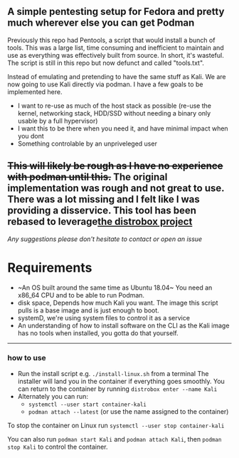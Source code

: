 ## A simple pentesting setup for Fedora and pretty much wherever else you can get Podman

Previously this repo had Pentools, a script that would install a bunch of tools. This was a large list, time consuming and inefficient to maintain and use as everything was effectively built from source. In short, it's wasteful.
The script is still in this repo but now defunct and called "tools.txt".

Instead of emulating and pretending to have the same stuff as Kali. We are now going to use Kali directly via podman.
I have a few goals to be implemented here.

-   I want to re-use as much of the host stack as possible (re-use the kernel, networking stack, HDD/SSD without needing a binary only usable by a full hypervisor)
-   I want this to be there when you need it, and have minimal impact when you dont
-   Something controlable by an unpriveleged user

~~This will likely be rough as I have no experience with podman until this.~~
The original implementation was rough and not great to use. There was a lot missing and I felt like I was providing a disservice. This tool has been rebased to leverage[the distrobox project](https://github.com/89luca89/distrobox)
---

*Any suggestions please don't hesitate to contact or open an issue*

Requirements
====================
- ~An OS built around the same time as Ubuntu 18.04~ You need an x86_64 CPU and to be able to run Podman.
- disk space, Depends how much Kali you want. The image this script pulls is a base image and is just enough to boot.
- systemD, we're using system files to control it as a service
- An understanding of how to install software on the CLI as the Kali image has no tools when installed, you gotta do that yourself.

---

### how to use

- Run the install script e.g. `./install-linux.sh` from a terminal
The installer will land you in the container if everything goes smoothly.
You can return to the container by running `distrobox enter --name Kali`
- Alternately you can run:
    - `systemctl --user start container-kali`
    - `podman attach --latest` (or use the name assigned to the container)

To stop the container on Linux run `systemctl --user stop container-kali`

You can also run `podman start Kali` and `podman attach Kali`, then `podman stop Kali` to control the container.